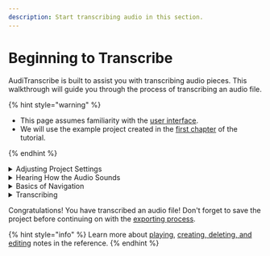 ```yaml
---
description: Start transcribing audio in this section.
---
```


# Beginning to Transcribe

AudiTranscribe is built to assist you with transcribing audio pieces. This walkthrough will guide you through the
process of transcribing an audio file.

{% hint style="warning" %}

* This page assumes familiarity with the [user interface](2-user-interface.md).
* We will use the example project created in the [first chapter](1-first-project.md) of the tutorial.

{% endhint %}

<details>

<summary>Adjusting Project Settings</summary>

We will first need to adjust the music key, BPM, time signature, and playback offset.

If you are using the example project file, and enabled estimation of both the BPM and the music key, the top section of
the UI should show the following information:

* **Music Key**: F Major
* **BPM**: 120.2
* **Time Signature**: 4/4
* **Offset**: 0

Unfortunately, although the music key and BPM are close to the actual values, these are not the correct settings for the
project. Adjust the settings so that they have the following values:

* **Music Key**: C♯ Major
* **BPM**: 120
* **Time Signature**: 6/8
* **Offset**: 0.5

Once you have updated the settings, **save the project**.

</details>

<details>

<summary>Hearing How the Audio Sounds</summary>

Once the project settings are correct, we would like to hear how the audio sounds. There are two ways to do this:

1. Press the **play/pause button** at the bottom of the window.
2. Press the **space bar**.

To stop playing the audio file, press the pause/play button again or press the space bar.

</details>

<details>

<summary>Basics of Navigation</summary>

To move around the spectrogram, you can do one of a few things.

* To scroll up or down, use the **scroll** **wheel** to scroll up or down.
* To move left or right, drag the spectrogram by clicking and dragging on the spectrogram.
* Alternatively, you can use the **scroll to playhead button** to help you move along the spectrogram.
    * However, this is not recommended as it is very jerky.

</details>

<details>

<summary>Transcribing</summary>

Now that we have a good idea of how the music sounds, let's try and transcribe it by hand.

1. Enable **editing mode**. You can do this by either
    * pressing the **edit mode button** at the bottom of the window, or
    * pressing the **N** key on your keyboard.
2. Find a spot where the audio intensity is high.
    * The higher the audio intensity, the brighter the colour of the spectrogram. Some spots that are high intensity are
      shown in the image below.
      <figure>
         <img src="img/3-beginning-to-transcribe/high-intensity.jpg" alt="">
         <figcaption>
            <p>Some high intensity spots on the spectrogram</p>
         </figcaption>
      </figure>
    * To determine if a note at that pitch is playing at that time, **disable note editing** mode before clicking on the
      spectrogram to hear how that note would sound. **Remember to re-enable note editing before continuing!**
3. At that spot, click on the spectrogram. A pink rectangle should appear.
    * If you hear a note playing instead of seeing a pink rectangle created, enable note editing mode first by following
      Step 1.
4. Resize the note to the desired size. You can do this by dragging the sides of the note rectangle.
5. To play the transcribed notes along with the audio, play the audio.
    * To mute the original audio playback, click on the mute audio button.
    * To mute the notes' playback, click on the mute notes button.
6. Repeat steps 2 to 5 until you have transcribed the audio sufficiently.

At this point, you should have an audio file with transcribed notes.

</details>

Congratulations! You have transcribed an audio file! Don't forget to save the project before continuing on with
the [exporting process](4-exporting.md).

{% hint style="info" %}
Learn more about [playing](../reference/playing-notes.md),
[creating, deleting, and editing](../reference/creating-deleting-and-editing-notes.md) notes in the reference.
{% endhint %}
